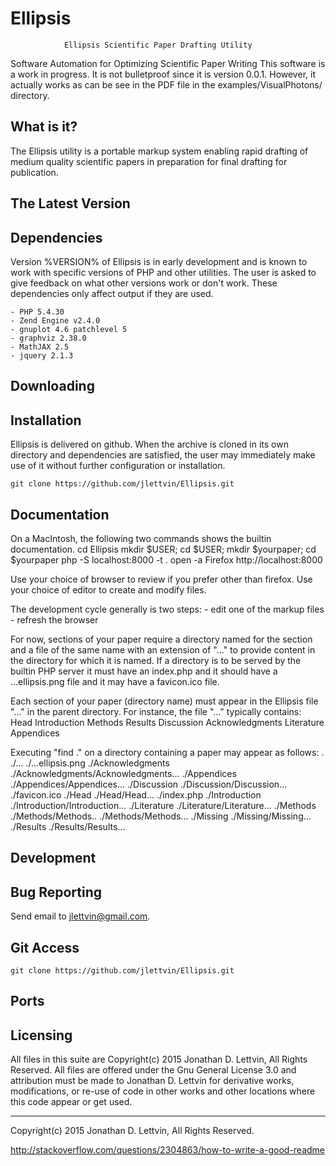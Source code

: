 # Ellipsis
                Ellipsis Scientific Paper Drafting Utility

Software Automation for Optimizing Scientific Paper Writing
This software is a work in progress.
It is not bulletproof since it is version 0.0.1.
However, it actually works as can be see in the PDF file in the
examples/VisualPhotons/ directory.

What is it?
-----------

The Ellipsis utility is a portable markup system
enabling rapid drafting of medium quality scientific papers
in preparation for final drafting for publication.

The Latest Version
------------------

Dependencies
------------

Version %VERSION% of Ellipsis is in early development and is known
to work with specific versions of PHP and other utilities.
The user is asked to give feedback on what other versions work or don't work.
These dependencies only affect output if they are used.

    - PHP 5.4.30
    - Zend Engine v2.4.0
    - gnuplot 4.6 patchlevel 5
    - graphviz 2.38.0
    - MathJAX 2.5
    - jquery 2.1.3

Downloading
-----------

Installation
------------

Ellipsis is delivered on github.
When the archive is cloned in its own directory
and dependencies are satisfied,
the user may immediately make use of it without further 
configuration or installation.

    git clone https://github.com/jlettvin/Ellipsis.git

Documentation
-------------

On a MacIntosh, the following two commands shows the builtin documentation.
    cd Ellipsis
    mkdir $USER; cd $USER; mkdir $yourpaper; cd $yourpaper
    php -S localhost:8000 -t .
    open -a Firefox http://localhost:8000

Use your choice of browser to review if you prefer other than firefox.
Use your choice of editor to create and modify files.

The development cycle generally is two steps:
    - edit one of the markup files
    - refresh the browser

For now, sections of your paper require a directory named for the section
and a file of the same name with an extension of "..." to provide content
in the directory for which it is named.
If a directory is to be served by the builtin PHP server
it must have an index.php and
it should have a ...ellipsis.png file and
it may have a favicon.ico file.

Each section of your paper (directory name) must appear in
the Ellipsis file "..." in the parent directory.
For instance, the file "..." typically contains:
    Head
    Introduction
    Methods
    Results
    Discussion
    Acknowledgments
    Literature
    Appendices

Executing "find ." on a directory containing a paper may appear as follows:
    .
    ./...
    ./...ellipsis.png
    ./Acknowledgments
    ./Acknowledgments/Acknowledgments...
    ./Appendices
    ./Appendices/Appendices...
    ./Discussion
    ./Discussion/Discussion...
    ./favicon.ico
    ./Head
    ./Head/Head...
    ./index.php
    ./Introduction
    ./Introduction/Introduction...
    ./Literature
    ./Literature/Literature...
    ./Methods
    ./Methods/Methods..
    ./Methods/Methods...
    ./Missing
    ./Missing/Missing...
    ./Results
    ./Results/Results...


Development
-----------

Bug Reporting
-------------

Send email to jlettvin@gmail.com.

Git Access
----------

    git clone https://github.com/jlettvin/Ellipsis.git

Ports
-----

Licensing
---------

All files in this suite are 
    Copyright(c) 2015 Jonathan D. Lettvin, All Rights Reserved.
All files are offered under the Gnu General License 3.0
and attribution must be made to Jonathan D. Lettvin
for derivative works, modifications, or re-use of code in other works
and other locations where this code appear or get used.

-------------------------------------------------------------------------------
Copyright(c) 2015 Jonathan D. Lettvin, All Rights Reserved.

http://stackoverflow.com/questions/2304863/how-to-write-a-good-readme


